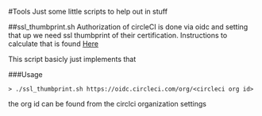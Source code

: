 #Tools
Just some little scripts to help out in stuff

##ssl_thumbprint.sh
Authorization of circleCI is done via oidc and setting that up we need ssl thumbprint of their certification. Instructions to calculate that is found [Here](https://docs.aws.amazon.com/IAM/latest/UserGuide/id_roles_providers_create_oidc_verify-thumbprint.html)

This script basicly just implements that 

###Usage
```
> ./ssl_thumbprint.sh https://oidc.circleci.com/org/<circleci org id>
```
the org id can be found from the circlci organization settings
